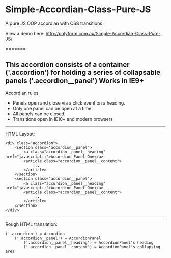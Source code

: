 # Simple-Accordian-Class-Pure-JS

A pure JS OOP accordian with CSS transitions

View a demo here: http://polyform.com.au/Simple-Accordian-Class-Pure-JS/


=======


This accordion consists of a container ('.accordion') for holding a series of 
collapsable panels ('.accordion__panel')
Works in IE9+
-----------------------------------

Accordian rules:
- Panels open and close via a click event on a heading.
- Only one panel can be open at a time.
- All panels can be closed.
- Transitions open in IE10+ and modern browsers

-----------------------------------
HTML Layout:
```
<div class="accordion">
    <section class="accordion__panel">
        <a class="accordion__panel__heading" href="javascript:;">Accordion Panel One</a>
        <article class="accordion__panel__content">
            ...
        </article>
    </section>
    <section class="accordion__panel">
        <a class="accordion__panel__heading" href="javascript:;">Accordion Panel One</a>
        <article class="accordion__panel__content">
            ...
        </article>
    </section>
</div>
```
-----------------------------------

Rough HTML translation:
```
('.accordion') = Accordion
    ('.accordion__panel') = AccordionPanel
        ('.accordion__panel__heading') = AccordionPanel's heading
        ('.accordion__panel__content') = AccordionPanel's collapsing area
```